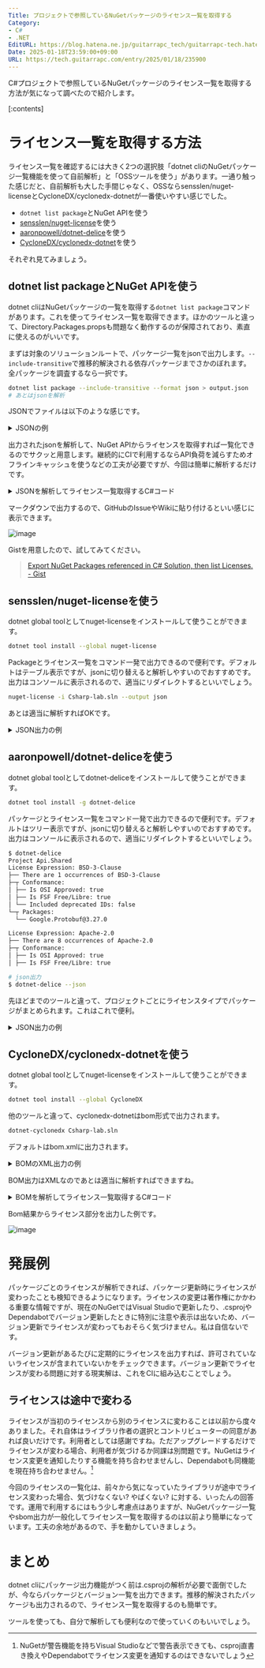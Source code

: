 ```yaml
---
Title: プロジェクトで参照しているNuGetパッケージのライセンス一覧を取得する
Category:
- C#
- .NET
EditURL: https://blog.hatena.ne.jp/guitarrapc_tech/guitarrapc-tech.hatenablog.com/atom/entry/6802418398321492319
Date: 2025-01-18T23:59:00+09:00
URL: https://tech.guitarrapc.com/entry/2025/01/18/235900
---
```


C#プロジェクトで参照しているNuGetパッケージのライセンス一覧を取得する方法が気になって調べたので紹介します。

[:contents]

# ライセンス一覧を取得する方法

ライセンス一覧を確認するには大きく2つの選択肢「dotnet cliのNuGetパッケージ一覧機能を使って自前解析」と「OSSツールを使う」があります。一通り触った感じだと、自前解析も大した手間じゃなく、OSSならsensslen/nuget-licenseとCycloneDX/cyclonedx-dotnetが一番使いやすい感じでした。

* `dotnet list package`とNuGet APIを使う
* [sensslen/nuget-license](https://github.com/sensslen/nuget-license)を使う
* [aaronpowell/dotnet-delice](https://github.com/aaronpowell/dotnet-delice)を使う
* [CycloneDX/cyclonedx-dotnet](https://github.com/CycloneDX/cyclonedx-dotnet)を使う

それぞれ見てみましょう。

## dotnet list packageとNuGet APIを使う

dotnet cliはNuGetパッケージの一覧を取得する`dotnet list package`コマンドがあります。これを使ってライセンス一覧を取得できます。ほかのツールと違って、Directory.Packages.propsも問題なく動作するのが保障されており、素直に使えるのがいいです。

まずは対象のソリューションルートで、パッケージ一覧をjsonで出力します。`--include-transitive`で推移的解決される依存パッケージまでさかのぼれます。全パッケージを調査するなら一択です。

```sh
dotnet list package --include-transitive --format json > output.json
# あとはjsonを解析
```

JSONでファイルは以下のような感じです。

<details><summary>JSONの例</summary>

```json
{
  "version": 1,
  "parameters": "--include-transitive",
  "problems": [
    {
      "level": "warning",
      "text": "(A) : Auto-referenced package."
    }
  ],
  "projects": [
    {
      "path": "D:/github/guitarrapc/csharp-lab/src/LinuxBuild/ClassLibrary/ClassLibrary.csproj",
      "frameworks": [
        {
          "framework": "net9.0"
        }
      ]
    },
    {
      "path": "D:/github/guitarrapc/csharp-lab/src/LinuxBuild/ConsoleApp/ConsoleApp.csproj",
      "frameworks": [
        {
          "framework": "net9.0"
        }
      ]
    },
    {
      "path": "D:/github/guitarrapc/csharp-lab/src/LinuxBuild/GrpcService/GrpcService.csproj",
      "frameworks": [
        {
          "framework": "net9.0",
          "topLevelPackages": [
            {
              "id": "Grpc.AspNetCore",
              "requestedVersion": "2.67.0",
              "resolvedVersion": "2.67.0"
            }
          ],
          "transitivePackages": [
            {
              "id": "Google.Protobuf",
              "resolvedVersion": "3.27.0"
            },
            {
              "id": "Grpc.AspNetCore.Server",
              "resolvedVersion": "2.67.0"
            },
            {
              "id": "Grpc.AspNetCore.Server.ClientFactory",
              "resolvedVersion": "2.67.0"
            },
            {
              "id": "Grpc.Core.Api",
              "resolvedVersion": "2.67.0"
            },
            {
              "id": "Grpc.Net.Client",
              "resolvedVersion": "2.67.0"
            },
            {
              "id": "Grpc.Net.ClientFactory",
              "resolvedVersion": "2.67.0"
            },
            {
              "id": "Grpc.Net.Common",
              "resolvedVersion": "2.67.0"
            },
            {
              "id": "Grpc.Tools",
              "resolvedVersion": "2.67.0"
            }
          ]
        }
      ]
    },
  ]
}
```

</details>

出力されたjsonを解析して、NuGet APIからライセンスを取得すれば一覧化できるのでサクッと用意します。継続的にCIで利用するならAPI負荷を減らすためオフラインキャッシュを使うなどの工夫が必要ですが、今回は簡単に解析するだけです。

<details><summary>JSONを解析してライセンス一覧取得するC#コード</summary>

```cs
using System.Collections.Concurrent;
using System.Text.Json;
using System.Text.Json.Serialization;
using System.Xml.Linq;

var path = @"output.json";
var bytes = File.ReadAllText(path);
var packages = JsonSerializer.Deserialize<DotnetCliListPackages>(bytes);
ArgumentNullException.ThrowIfNull(packages);
var licenses = new ConcurrentBag<DotnetLicense>();
var nugetLicense = new NuGetLicense();
foreach (var project in packages.Projects)
{
    var Name = project.Path;
    foreach (var framework in project.Frameworks)
    {
        if (framework.TopLevelPackages is not null)
        {
            foreach (var x in framework.TopLevelPackages)
            {
                var licenseInfo = new DotnetLicense
                {
                    Path = Name,
                    LicenseInfo = new PackageInfo
                    {
                        Id = x.Id,
                        Version = x.ResolvedVersion,
                        License = await nugetLicense.GetNuGetLicenseAsync(x.Id, x.ResolvedVersion),
                        IsTransitivePackage = false,
                    }
                };
                licenses.Add(licenseInfo);
            }
        }
        if (framework.TransitivePackages is not null)
        {
            await Parallel.ForEachAsync(framework.TransitivePackages, new ParallelOptions { MaxDegreeOfParallelism = 3 }, async (x, _) =>
            {
                var licenseInfo = new DotnetLicense
                {
                    Path = Name,
                    LicenseInfo = new PackageInfo
                    {
                        Id = x.Id,
                        Version = x.ResolvedVersion,
                        License = await nugetLicense.GetNuGetLicenseAsync(x.Id, x.ResolvedVersion),
                        IsTransitivePackage = true,
                    }
                };
                // debugger checker
                if (licenseInfo.LicenseInfo.License == "")
                {
                    var debuggerLine = "";
                }
                licenses.Add(licenseInfo);
            });
        }
    }
}

Console.WriteLine("# Show all NuGet Packages with Project Path");
// licenses.Dump();
OutputMarkdown(licenses);

Console.WriteLine("");
Console.WriteLine("# Show only NuGet Packages");
var licenseOnly = licenses
    .Select(x => x.LicenseInfo)
    .DistinctBy(x => x.Id + x.Version)
    .OrderBy(x => x.Id);
OutputMarkdown2(licenseOnly);

static void OutputMarkdown(IEnumerable<DotnetLicense> licenses)
{
    Console.WriteLine($"""
        | Path | Id | Version | License | IsTransitive |
        | --- | --- | --- | --- | --- |
        """);
    foreach (var license in licenses)
    {
        Console.WriteLine($"| {license.Path} | {license.LicenseInfo.Id} | {license.LicenseInfo.Version} | {license.LicenseInfo.License} | {license.LicenseInfo.IsTransitivePackage} |");
    }
}

static void OutputMarkdown2(IEnumerable<PackageInfo> licenses)
{
    Console.WriteLine($"""
        | Id | Version | License |
        | --- | --- | --- |
        """);
    foreach (var license in licenses)
    {
        Console.WriteLine($"| {license.Id} | {license.Version} | {license.License} |");
    }
}

// var result = await NuGetLicense.GetNuGetLicenseAsync("Grpc.AspNetCore", "2.67.0");
//result.Dump();
public class NuGetLicense
{
    private readonly HttpClient httpClient = new HttpClient();
    private readonly XNamespace ns2013 = "http://schemas.microsoft.com/packaging/2013/05/nuspec.xsd";
    private readonly XNamespace ns2012 = "http://schemas.microsoft.com/packaging/2012/06/nuspec.xsd";
    private readonly XNamespace ns2011 = "http://schemas.microsoft.com/packaging/2011/08/nuspec.xsd";
    private readonly Cache cache = new ();

    public async Task<string> GetNuGetLicenseAsync(string packageId, string version)
    {
        var cacheKey = packageId + "-" + version;
        if (cache.TryGetValue(cacheKey, out var license))
        {
            // Console.WriteLine($"{cacheKey}: use cache");
            return license;
        }

        // Console.WriteLine($"{cacheKey}: no cache");
        // NuGet API Format
        // https://api.nuget.org/v3-flatcontainer/{package-id}/{version}/{package-id}.nuspec
        var response = await httpClient.GetStringAsync($"https://api.nuget.org/v3-flatcontainer/{packageId}/{version}/{packageId}.nuspec");
        var doc = XDocument.Parse(response);
        //doc.Dump(); // for debug
        var licenseValue = doc.Descendants(ns2013 + "metadata")
            .Select(x => x?.Element(ns2013 + "license")?.Value)
            .FirstOrDefault()
            ?? doc.Descendants(ns2012 + "metadata")
                .Select(x => x?.Element(ns2012 + "license")?.Value)
                .FirstOrDefault()
                ?? doc.Descendants(ns2011 + "metadata")
                .Select(x => x?.Element(ns2011 + "license")?.Value)
                .FirstOrDefault();
        if (licenseValue is null)
        {
            var licenseUrl = doc.Descendants(ns2013 + "metadata")
                .Select(x => x?.Element(ns2013 + "licenseUrl")?.Value)
                .FirstOrDefault()
                ?? doc.Descendants(ns2012 + "metadata")
                    .Select(x => x?.Element(ns2012 + "licenseUrl")?.Value)
                    .FirstOrDefault()
                    ?? doc.Descendants(ns2011 + "metadata")
                    .Select(x => x?.Element(ns2011 + "licenseUrl")?.Value)
                    .FirstOrDefault();
            licenseValue = licenseUrl ?? "";
        }
        var value = licenseValue ?? "";
        cache.TryAdd(cacheKey, value);
        return value;
    }

    private class Cache()
    {
        private readonly ConcurrentDictionary<string, string> cache = new();

        public bool TryGetValue(string key, out string value)
        {
            // TODO: Add Get from offline-cache
            return cache.TryGetValue(key, out value!);
        }

        public bool TryAdd(string key, string value)
        {
            // TODO: Add Save to offline-cache
            return cache.TryAdd(key, value);
        }
    }
}

public record DotnetLicense
{
    public required string Path { get; init; }
    public required PackageInfo LicenseInfo { get; init; }
}
public record PackageInfo
{
    public required string Id { get; init; }
    public required string Version { get; init; }
    public required string License { get; init; }
    public required bool IsTransitivePackage { get; init; }
}

public record DotnetCliListPackages
{
    [JsonPropertyName("projects")]
    public required DotnetCliProjects[] Projects { get; init; }
}

public record DotnetCliProjects
{
    [JsonPropertyName("path")]
    public required string Path { get; init; }
    [JsonPropertyName("frameworks")]
    public required DotnetCliFrameworks[] Frameworks { get; init; }
}

public record DotnetCliFrameworks
{
    [JsonPropertyName("topLevelPackages")]
    public DotnetCliPackageInfo[]? TopLevelPackages { get; init; }

    [JsonPropertyName("transitivePackages")]
    public DotnetCliPackageInfo[]? TransitivePackages { get; init; }
}

public record DotnetCliPackageInfo
{
    [JsonPropertyName("id")]
    public required string Id { get; init; }
    [JsonPropertyName("resolvedVersion")]
    public required string ResolvedVersion { get; init; }
}
```

</details>

マークダウンで出力するので、GitHubのIssueやWikiに貼り付けるといい感じに表示できます。

![image](https://github.com/user-attachments/assets/e4155f9e-ad35-4cf9-975c-b6497a980c1e)


Gistを用意したので、試してみてください。

> [Export NuGet Packages referenced in C# Solution, then list Licenses. - Gist](https://gist.github.com/guitarrapc/28184725cde9d59f51dc655bf84642f9)

## sensslen/nuget-licenseを使う

dotnet global toolとしてnuget-licenseをインストールして使うことができます。

```sh
dotnet tool install --global nuget-license
```

Packageとライセンス一覧をコマンド一発で出力できるので便利です。デフォルトはテーブル表示ですが、jsonに切り替えると解析しやすいのでおすすめです。出力はコンソールに表示されるので、適当にリダイレクトするといいでしょう。

```sh
nuget-license -i Csharp-lab.sln --output json
```

あとは適当に解析すればOKです。

<details><summary>JSON出力の例</summary>

```json
[{"PackageId":"BenchmarkDotNet","PackageVersion":"0.14.0","PackageProjectUrl":"https://github.com/dotnet/BenchmarkDotNet","Copyright":".NET Foundation and contributors","Authors":".NET Foundation and contributors","License":"MIT","LicenseUrl":"https://licenses.nuget.org/MIT","LicenseInformationOrigin":0},{"PackageId":"coverlet.collector","PackageVersion":"6.0.2","PackageProjectUrl":"https://github.com/coverlet-coverage/coverlet","Authors":"tonerdo","License":"MIT","LicenseUrl":"https://licenses.nuget.org/MIT","LicenseInformationOrigin":0},{"PackageId":"FluentAssertions","PackageVersion":"7.0.0","PackageProjectUrl":"https://www.fluentassertions.com/","Copyright":"Copyright Dennis Doomen 2010-2024","Authors":"Dennis Doomen,Jonas Nyrup","License":"Apache-2.0","LicenseUrl":"https://licenses.nuget.org/Apache-2.0","LicenseInformationOrigin":0},{"PackageId":"GitHubActionsTestLogger","PackageVersion":"2.4.1","PackageProjectUrl":"https://github.com/Tyrrrz/GitHubActionsTestLogger","Copyright":"Copyright (C) Oleksii Holub","Authors":"Tyrrrz","License":"MIT","LicenseUrl":"https://licenses.nuget.org/MIT","LicenseInformationOrigin":0},{"PackageId":"Grpc.AspNetCore","PackageVersion":"2.67.0","PackageProjectUrl":"https://github.com/grpc/grpc-dotnet","Copyright":"Copyright 2019 The gRPC Authors","Authors":"The gRPC Authors","License":"Apache-2.0","LicenseUrl":"https://licenses.nuget.org/Apache-2.0","LicenseInformationOrigin":0},{"PackageId":"Grpc.AspNetCore.HealthChecks","PackageVersion":"2.67.0","PackageProjectUrl":"https://github.com/grpc/grpc-dotnet","Copyright":"Copyright 2019 The gRPC Authors","Authors":"The gRPC Authors","License":"Apache-2.0","LicenseUrl":"https://licenses.nuget.org/Apache-2.0","LicenseInformationOrigin":0},{"PackageId":"Grpc.AspNetCore.Server.Reflection","PackageVersion":"2.67.0","PackageProjectUrl":"https://github.com/grpc/grpc-dotnet","Copyright":"Copyright 2019 The gRPC Authors","Authors":"The gRPC Authors","License":"Apache-2.0","LicenseUrl":"https://licenses.nuget.org/Apache-2.0","LicenseInformationOrigin":0},{"PackageId":"IPNetwork2","PackageVersion":"3.0.667","PackageProjectUrl":"https://github.com/lduchosal/ipnetwork","Copyright":"Copyright 2022","Authors":"Luc Dvchosal","License":"https://github.com/lduchosal/ipnetwork/blob/master/LICENSE","LicenseUrl":"https://github.com/lduchosal/ipnetwork/blob/master/LICENSE","LicenseInformationOrigin":1},{"PackageId":"MemoryPack","PackageVersion":"1.21.3","PackageProjectUrl":"https://github.com/Cysharp/MemoryPack","Copyright":"\u00A9 Cysharp, Inc.","Authors":"Cysharp","License":"MIT","LicenseUrl":"https://licenses.nuget.org/MIT","LicenseInformationOrigin":0},{"PackageId":"Microsoft.AspNetCore.Components.WebAssembly","PackageVersion":"9.0.0","PackageProjectUrl":"https://asp.net/","Copyright":"\u00A9 Microsoft Corporation. All rights reserved.","Authors":"Microsoft","License":"MIT","LicenseUrl":"https://licenses.nuget.org/MIT","LicenseInformationOrigin":0}]
```

</details>


## aaronpowell/dotnet-deliceを使う

dotnet global toolとしてdotnet-deliceをインストールして使うことができます。

```sh
dotnet tool install -g dotnet-delice
```

パッケージとライセンス一覧をコマンド一発で出力できるので便利です。デフォルトはツリー表示ですが、jsonに切り替えると解析しやすいのでおすすめです。出力はコンソールに表示されるので、適当にリダイレクトするといいでしょう。

```sh
$ dotnet-delice
Project Api.Shared
License Expression: BSD-3-Clause
├── There are 1 occurrences of BSD-3-Clause
├─┬ Conformance:
│ ├── Is OSI Approved: true
│ ├── Is FSF Free/Libre: true
│ └── Included deprecated IDs: false
└─┬ Packages:
  └── Google.Protobuf@3.27.0

License Expression: Apache-2.0
├── There are 8 occurrences of Apache-2.0
├─┬ Conformance:
│ ├── Is OSI Approved: true
│ ├── Is FSF Free/Libre: true

# json出力
$ dotnet-delice --json
```

先ほどまでのツールと違って、プロジェクトごとにライセンスタイプでパッケージがまとめられます。これはこれで便利。

<details><summary>JSON出力の例</summary>

```json
{
  "projects": [
    {
      "projectName": "Api.Shared",
      "licenses": [
        {
          "expression": "BSD-3-Clause",
          "count": 1,
          "packages": [
            {
              "name": "Google.Protobuf",
              "version": "3.27.0",
              "url": "https://licenses.nuget.org/BSD-3-Clause",
              "displayName": "Google.Protobuf@3.27.0"
            }
          ],
          "isOsi": true,
          "isFsf": true,
          "isDeprecatedType": false
        },
        {
          "expression": "Apache-2.0",
          "count": 8,
          "packages": [
            {
              "name": "Grpc.AspNetCore",
              "version": "2.67.0",
              "url": "https://licenses.nuget.org/Apache-2.0",
              "displayName": "Grpc.AspNetCore@2.67.0"
            },
            {
              "name": "Grpc.AspNetCore.Server",
              "version": "2.67.0",
              "url": "https://licenses.nuget.org/Apache-2.0",
              "displayName": "Grpc.AspNetCore.Server@2.67.0"
            },
            {
              "name": "Grpc.AspNetCore.Server.ClientFactory",
              "version": "2.67.0",
              "url": "https://licenses.nuget.org/Apache-2.0",
              "displayName": "Grpc.AspNetCore.Server.ClientFactory@2.67.0"
            },
            {
              "name": "Grpc.Core.Api",
              "version": "2.67.0",
              "url": "https://licenses.nuget.org/Apache-2.0",
              "displayName": "Grpc.Core.Api@2.67.0"
            },
            {
              "name": "Grpc.Net.Client",
              "version": "2.67.0",
              "url": "https://licenses.nuget.org/Apache-2.0",
              "displayName": "Grpc.Net.Client@2.67.0"
            },
            {
              "name": "Grpc.Net.ClientFactory",
              "version": "2.67.0",
              "url": "https://licenses.nuget.org/Apache-2.0",
              "displayName": "Grpc.Net.ClientFactory@2.67.0"
            }
          ],
          "isOsi": true,
          "isFsf": true,
          "isDeprecatedType": false
        }
      ]
    }
  ]
}
```

</details>

## CycloneDX/cyclonedx-dotnetを使う

dotnet global toolとしてnuget-licenseをインストールして使うことができます。

```sh
dotnet tool install --global CycloneDX
```

他のツールと違って、cyclonedx-dotnetはbom形式で出力されます。

```sh
dotnet-cyclonedx Csharp-lab.sln
```

デフォルトはbom.xmlに出力されます。

<details><summary>BOMのXML出力の例</summary>

```xml
<?xml version="1.0" encoding="utf-8"?>
<bom xmlns:xsi="http://www.w3.org/2001/XMLSchema-instance" xmlns:xsd="http://www.w3.org/2001/XMLSchema" serialNumber="urn:uuid:49d9ed4d-03a0-43fa-8140-2b6000b10d80" version="1" xmlns="http://cyclonedx.org/schema/bom/1.6">
  <metadata>
    <timestamp>2025-01-19T19:38:40.0926615Z</timestamp>
    <tools>
      <tool>
        <vendor>CycloneDX</vendor>
        <name>CycloneDX module for .NET</name>
        <version>4.2.0.0</version>
      </tool>
    </tools>
    <component type="application" bom-ref="Csharp-lab@0.0.0">
      <name>Csharp-lab</name>
      <version>0.0.0</version>
    </component>
  </metadata>
  <components>
    <component type="library" bom-ref="pkg:nuget/BenchmarkDotNet@0.14.0">
      <authors>
        <author>
          <name>.NET Foundation and contributors</name>
        </author>
      </authors>
      <name>BenchmarkDotNet</name>
      <version>0.14.0</version>
      <description>Powerful .NET library for benchmarking</description>
      <scope>required</scope>
      <hashes>
        <hash alg="SHA-512">14BAA1188A311697847A738CDC331DAD8365F40B46E950D683335E730A8EC685FF7D2A4D8E7F4EED19ADFE08D7B86A50E9B4ED4498F64886FE6AAC0D551A7E12</hash>
      </hashes>
      <licenses>
        <license>
          <id>MIT</id>
        </license>
      </licenses>
      <copyright>.NET Foundation and contributors</copyright>
      <purl>pkg:nuget/BenchmarkDotNet@0.14.0</purl>
      <externalReferences>
        <reference type="website">
          <url>https://github.com/dotnet/BenchmarkDotNet</url>
        </reference>
        <reference type="vcs">
          <url>https://github.com/dotnet/BenchmarkDotNet</url>
        </reference>
      </externalReferences>
    </component>
    <component type="library" bom-ref="pkg:nuget/BenchmarkDotNet.Annotations@0.14.0">
      <authors>
        <author>
          <name>.NET Foundation and contributors</name>
        </author>
      </authors>
      <name>BenchmarkDotNet.Annotations</name>
```

</details>

BOM出力はXMLなのであとは適当に解析すればできますね。

<details><summary>BOMを解析してライセンス一覧取得するC#コード</summary>

```cs
var path = @"D:\github\guitarrapc\csharp-lab\bom.xml";
XNamespace ns = "http://cyclonedx.org/schema/bom/1.6";
var xml = XDocument.Load(path);

// distinct license
Console.WriteLine("# Show License types used in Solution");
var licenses = xml.Descendants(ns + "component")
  .SelectMany(component => component.Descendants(ns + "license"))
  .Select(license => license.Element(ns + "id")?.Value)
  .Where(id => !string.IsNullOrEmpty(id))
  .Distinct();
// licenses.Dump();
OutputMarkdown(licenses);
Console.WriteLine("");

// package name and license
Console.WriteLine("# Show only NuGet Packages");
var licenseList = xml.Descendants(ns + "component")
  .Where(x => x.Attribute("type")?.Value == "library")
  .Select(x =>
  {
      var name = x.Element(ns + "name")?.Value;
      var version = x.Element(ns + "version")?.Value;
      var license = x.Descendants(ns + "license")
        .Select(license => license?.Element(ns + "id")?.Value)
        .FirstOrDefault()
        ?? x.Descendants(ns + "license")
        .Select(license => license?.Element(ns + "name")?.Value)
        .FirstOrDefault();
      var url = x.Descendants(ns + "license")
        .Select(license => license?.Element(ns + "url")?.Value)
        .FirstOrDefault();
      return new NuGetLicenseSummay(name, version, license, url);
  })
  .OrderBy(x => x.Name);
// licenseList.Dump();
OutputMarkdown2(licenseList);

static void OutputMarkdown(IEnumerable<string?> licenses)
{
    Console.WriteLine($"""
        | License |
        | --- |
        """);
    foreach (var license in licenses)
    {
        Console.WriteLine($"| {license} |");
    }
}
static void OutputMarkdown2(IEnumerable<NuGetLicenseSummay> licenses)
{
    Console.WriteLine($"""
        | Name | Version | License |
        | --- | --- | --- |
        """);
    foreach (var license in licenses)
    {
        Console.WriteLine($"| {license.Name} | {license.Version} | {license.License} |");
    }
}

public record NuGetLicenseSummay(string? Name, string? Version, string? License, string? Url);
```

</details>

Bom結果からライセンス部分を出力した例です。

![image](https://github.com/user-attachments/assets/586af19c-fb86-40c0-82d0-d255102f7e8d)

# 発展例

パッケージごとのライセンスが解析できれば、パッケージ更新時にライセンスが変わったことも検知できるようになります。ライセンスの変更は著作権にかかわる重要な情報ですが、現在のNuGetではVisual Studioで更新したり、.csprojやDependabotでバージョン更新したときに特別に注意や表示は出ないため、バージョン更新でライセンスが変わってもおそらく気づけません。私は自信ないです。

バージョン更新があるたびに定期的にライセンスを出力すれば、許可されていないライセンスが含まれていないかをチェックできます。バージョン更新でライセンスが変わる問題に対する現実解は、これをCIに組み込むことでしょう。

## ライセンスは途中で変わる

ライセンスが当初のライセンスから別のライセンスに変わることは以前から度々ありました。それ自体はライブラリ作者の選択とコントリビューターの同意があれば良いだけです。利用者としては感謝ですね。ただアップグレードするだけでライセンスが変わる場合、利用者が気づけるか同課は別問題です。NuGetはライセンス変更を通知したりする機能を持ち合わせませんし、Dependabotも同機能を現在持ち合わせません。[^1]

今回のライセンスの一覧化は、前々から気になっていたライブラリが途中でライセンス変わった場合、気づけなくない? やばくない? に対する、いったんの回答です。運用で利用するにはもう少し考慮点はありますが、NuGetパッケージ一覧やsbom出力が一般化してライセンス一覧を取得するのは以前より簡単になっています。工夫の余地があるので、手を動かしていきましょう。

# まとめ

dotnet cliにパッケージ出力機能がつく前は.csprojの解析が必要で面倒でしたが、今ならパッケージとバージョン一覧を出力できます。推移的解決されたパッケージも出力されるので、ライセンス一覧を取得するのも簡単です。

ツールを使っても、自分で解析しても便利なので使っていくのもいいでしょう。

[^1]: NuGetが警告機能を持ちVisual Studioなどで警告表示できても、csproj直書き換えやDependabotでライセンス変更を通知するのはできないでしょう
